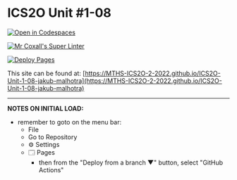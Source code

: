# ICS2O Unit #1-08

[![Open in Codespaces](https://classroom.github.com/assets/launch-codespace-f4981d0f882b2a3f0472912d15f9806d57e124e0fc890972558857b51b24a6f9.svg)](https://classroom.github.com/open-in-codespaces?assignment_repo_id=10331391)

[![Mr Coxall's Super Linter](https://github.com/MTHS-ICS2O-2-2022/ICS2O-Unit-1-08-jakub-malhotra/workflows/Mr%20Coxall's%20Super%20Linter/badge.svg)](https://github.com/MTHS-ICS2O-2-2022/ICS2O-Unit-1-08-jakub-malhotra/actions)

[![Deploy Pages](https://github.com/MTHS-ICS2O-2-2022/ICS2O-Unit-1-08-jakub-malhotra/workflows/Deploy%20Pages/badge.svg)](https://github.com/MTHS-ICS2O-2-2022/ICS2O-Unit-1-08-jakub-malhotra/actions)

This site can be found at: [https://MTHS-ICS2O-2-2022.github.io/ICS2O-Unit-1-08-jakub-malhotra](https://MTHS-ICS2O-2-2022.github.io/ICS2O-Unit-1-08-jakub-malhotra)

---

**NOTES ON INITIAL LOAD:**
- remember to goto on the menu bar:
  - File
  - Go to Repository
  - ⚙ Settings
  - 🗔 Pages
    - then from the "Deploy from a branch ▼" button, select "GitHub Actions"
